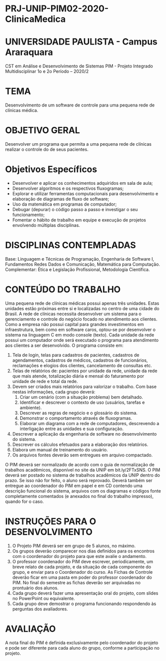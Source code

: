 # PRJ-UNIP-PIM02-2020-ClinicaMedica
# UNIVERSIDADE PAULISTA - Campus Araraquara

CST em Análise e Desenvolvimento de Sistemas
PIM - Projeto Integrado Multidisciplinar
1o e 2o Período – 2020/2

# TEMA
Desenvolvimento de um software de controle para uma pequena rede de
clínicas médica.

# OBJETIVO GERAL
Desenvolver um programa que permita a uma pequena rede de clínicas realizar
o controle do de seus pacientes.

# Objetivos Específicos
- Desenvolver e aplicar os conhecimentos adquiridos em sala de aula;
- Desenvolver algoritmos e os respectivos fluxogramas;
- Explorar e utilizar ferramentas computacionais para desenvolvimento e
elaboração de diagramas de fluxo de software;
- Uso da matemática em programas de computador;
- Debugar (depurar) o código passo a passo e investigar o seu
funcionamento;
- Fomentar o hábito de trabalho em equipe e execução de projetos
envolvendo múltiplas disciplinas.

# DISCIPLINAS CONTEMPLADAS
Base: Linguagem e Técnicas de Programação, Engenharia de Software I,
Fundamentos Redes Dados e Comunicação, Matemática para Computação.
Complementar: Ética e Legislação Profissional, Metodologia Cientifica.

# CONTEÚDO DO TRABALHO
Uma pequena rede de clínicas médicas possui apenas três unidades.
Estas unidades estão próximas entre si e localizadas no centro de uma cidade
do Brasil. A rede de clínicas necessita desenvolver um sistema para o
gerenciamento e controle do negócio focado no atendimento aos clientes.
Como a empresa não possui capital para grandes investimentos em
infraestrutura, bem como em software caros, optou-se por desenvolver o
sistema na linguagem C em modo console (texto).
Cada unidade da rede possui um computador onde será executado o
programa para atendimento aos clientes a ser desenvolvido.
O programa consiste em:
1. Tela de login, telas para cadastros de pacientes, cadastros de
agendamentos, cadastros de médicos, cadastros de funcionários,
reclamações e elogios dos clientes, cancelamento de consultas etc.
2. Telas de relatórios de: pacientes por unidade da rede, unidade da
rede que mais atende, totalização diária e mensal do faturamento por
unidade de rede e total da rede.
3. Devem ser criados mais relatórios para valorizar o trabalho.
Com base nestas informações, cada grupo deverá:
	1. Criar um cenário (com a situação problema) bem detalhado.
	2. Identificar e descrever o contexto de uso (usuários, tarefas e ambiente).
	3. Descrever as regras de negócio e o glossário do sistema.
	4. Demonstrar o comportamento através de fluxogramas.
	5. Elaborar um diagrama com a rede de computadores, descrevendo a interligação entre as unidades e sua configuração.
4. Descrever a aplicação da engenharia de software no desenvolvimento do
sistema.
7. Descrever os cálculos efetuados para a elaboração dos relatórios.
8. Elabora um manual de treinamento do usuário.
9. Os arquivos fontes deverão sem entregues em arquivo compactado.

O PIM deverá ser normalizado de acordo com o guia de normalização de
trabalhos acadêmicos, disponível no site da UNIP em bit.ly/2FTxSNS.
O PIM deverá ser postado no sistema de trabalhos acadêmicos da
UNIP dentro do prazo. Se isso não for feito, o aluno será reprovado.
Deverá também ser entregue ao coordenador do PIM em papel e em CD
contendo uma descrição funcional do sistema, arquivos com os diagramas e
códigos fonte completamente comentados (e anexados no final do trabalho
impresso), quando for o caso.

# INSTRUÇÕES PARA O DESENVOLVIMENTO
1. O Projeto PIM deverá ser em grupo de 5 alunos, no máximo.
2. Os grupos deverão comparecer nos dias definidos para os encontros com o
coordenador do projeto para que este avalie o andamento.
3. O professor coordenador do PIM deve escrever, periodicamente, um breve
relato de cada projeto, e da situação de cada componente do grupo, e
enviar para o Coordenador do curso. As Fichas de Controle deverão ficar
em uma pasta em poder do professor coordenador do PIM. No final do
semestre as fichas deverão ser arquivadas no prontuário dos alunos.
4. Cada grupo deverá fazer uma apresentação oral do projeto, com slides no
PowerPoint ou equivalente.
5. Cada grupo deve demostrar o programa funcionando respondendo às
perguntas dos avaliadores.

# AVALIAÇÃO
A nota final do PIM é definida exclusivamente pelo coordenador do
projeto e pode ser diferente para cada aluno do grupo, conforme a participação
no projeto.

